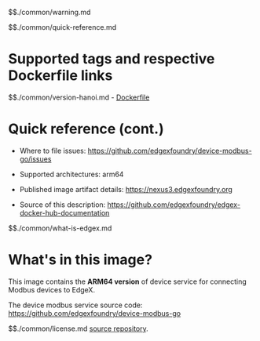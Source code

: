 $$./common/warning.md

$$./common/quick-reference.md

# Supported tags and respective Dockerfile links

$$./common/version-hanoi.md
        - [Dockerfile](https://github.com/edgexfoundry/device-modbus-go/blob/v1.3.0/Dockerfile)

# Quick reference (cont.)

- Where to file issues: https://github.com/edgexfoundry/device-modbus-go/issues

- Supported architectures: arm64

- Published image artifact details: https://nexus3.edgexfoundry.org

- Source of this description: https://github.com/edgexfoundry/edgex-docker-hub-documentation

$$./common/what-is-edgex.md

# What's in this image?

This image contains the **ARM64 version** of device service for connecting Modbus devices to EdgeX.

The device modbus service source code: https://github.com/edgexfoundry/device-modbus-go

$$./common/license.md
[source repository](https://github.com/edgexfoundry/device-modbus-go/blob/v1.3.0/Attribution.txt).